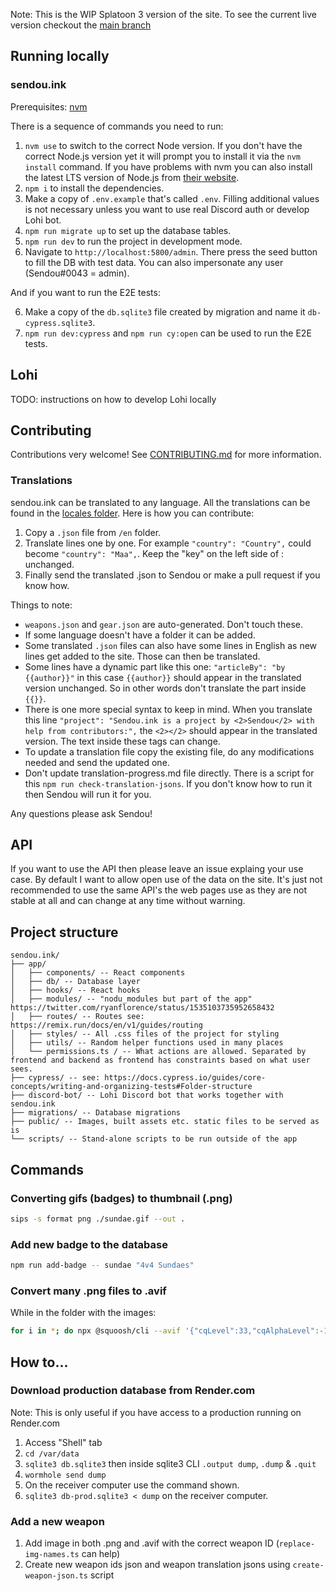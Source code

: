 Note: This is the WIP Splatoon 3 version of the site. To see the current live version checkout the [main branch](https://github.com/Sendouc/sendou.ink/tree/main)

## Running locally

### sendou.ink

Prerequisites: [nvm](https://github.com/nvm-sh/nvm)

There is a sequence of commands you need to run:

1. `nvm use` to switch to the correct Node version. If you don't have the correct Node.js version yet it will prompt you to install it via the `nvm install` command. If you have problems with nvm you can also install the latest LTS version of Node.js from [their website](https://nodejs.org/en/).
2. `npm i` to install the dependencies.
3. Make a copy of `.env.example` that's called `.env`. Filling additional values is not necessary unless you want to use real Discord auth or develop Lohi bot.
4. `npm run migrate up` to set up the database tables.
5. `npm run dev` to run the project in development mode.
6. Navigate to `http://localhost:5800/admin`. There press the seed button to fill the DB with test data. You can also impersonate any user (Sendou#0043 = admin).

And if you want to run the E2E tests:

6. Make a copy of the `db.sqlite3` file created by migration and name it `db-cypress.sqlite3`.
7. `npm run dev:cypress` and `npm run cy:open` can be used to run the E2E tests.

## Lohi

TODO: instructions on how to develop Lohi locally

## Contributing

Contributions very welcome! See [CONTRIBUTING.md](./CONTRIBUTING.md) for more information.

### Translations

sendou.ink can be translated to any language. All the translations can be found in the [locales folder](./public/locales). Here is how you can contribute:

1. Copy a `.json` file from `/en` folder.
2. Translate lines one by one. For example `"country": "Country",` could become `"country": "Maa",`. Keep the "key" on the left side of : unchanged.
3. Finally send the translated .json to Sendou or make a pull request if you know how.

Things to note:

- `weapons.json` and `gear.json` are auto-generated. Don't touch these.
- If some language doesn't have a folder it can be added.
- Some translated `.json` files can also have some lines in English as new lines get added to the site. Those can then be translated.
- Some lines have a dynamic part like this one: `"articleBy": "by {{author}}"` in this case `{{author}}` should appear in the translated version unchanged. So in other words don't translate the part inside `{{}}`.
- There is one more special syntax to keep in mind. When you translate this line `"project": "Sendou.ink is a project by <2>Sendou</2> with help from contributors:",` the `<2></2>` should appear in the translated version. The text inside these tags can change.
- To update a translation file copy the existing file, do any modifications needed and send the updated one.
- Don't update translation-progress.md file directly. There is a script for this `npm run check-translation-jsons`. If you don't know how to run it then Sendou will run it for you.

Any questions please ask Sendou!

## API

If you want to use the API then please leave an issue explaing your use case. By default I want to allow open use of the data on the site. It's just not recommended to use the same API's the web pages use as they are not stable at all and can change at any time without warning.

## Project structure

```
sendou.ink/
├── app/
│   ├── components/ -- React components
│   ├── db/ -- Database layer
│   ├── hooks/ -- React hooks
│   ├── modules/ -- "nodu_modules but part of the app" https://twitter.com/ryanflorence/status/1535103735952658432
│   ├── routes/ -- Routes see: https://remix.run/docs/en/v1/guides/routing
│   ├── styles/ -- All .css files of the project for styling
│   ├── utils/ -- Random helper functions used in many places
│   └── permissions.ts / -- What actions are allowed. Separated by frontend and backend as frontend has constraints based on what user sees.
├── cypress/ -- see: https://docs.cypress.io/guides/core-concepts/writing-and-organizing-tests#Folder-structure
├── discord-bot/ -- Lohi Discord bot that works together with sendou.ink
├── migrations/ -- Database migrations
├── public/ -- Images, built assets etc. static files to be served as is
└── scripts/ -- Stand-alone scripts to be run outside of the app
```

## Commands

### Converting gifs (badges) to thumbnail (.png)

```bash
sips -s format png ./sundae.gif --out .
```

### Add new badge to the database

```bash
npm run add-badge -- sundae "4v4 Sundaes"
```

### Convert many .png files to .avif

While in the folder with the images:

```bash
for i in *; do npx @squoosh/cli --avif '{"cqLevel":33,"cqAlphaLevel":-1,"denoiseLevel":0,"tileColsLog2":0,"tileRowsLog2":0,"speed":6,"subsample":1,"chromaDeltaQ":false,"sharpness":0,"tune":0}' $i; done
```

## How to...

### Download production database from Render.com

Note: This is only useful if you have access to a production running on Render.com

1. Access "Shell" tab
2. `cd /var/data`
3. `sqlite3 db.sqlite3` then inside sqlite3 CLI `.output dump`, `.dump` & `.quit`
4. `wormhole send dump`
5. On the receiver computer use the command shown.
6. `sqlite3 db-prod.sqlite3 < dump` on the receiver computer.

### Add a new weapon

1. Add image in both .png and .avif with the correct weapon ID (`replace-img-names.ts` can help)
2. Create new weapon ids json and weapon translation jsons using `create-weapon-json.ts` script
